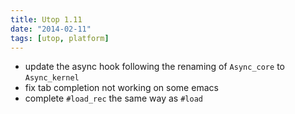 ```yaml
---
title: Utop 1.11
date: "2014-02-11"
tags: [utop, platform]
---
```


* update the async hook following the renaming of `Async_core` to
  `Async_kernel`
* fix tab completion not working on some emacs
* complete `#load_rec` the same way as `#load`

